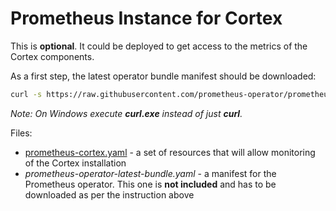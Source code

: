 # Prometheus Instance for Cortex

This is **optional**. It could be deployed to get access to the metrics of the Cortex components.

As a first step, the latest operator bundle manifest should be downloaded:

```bash
curl -s https://raw.githubusercontent.com/prometheus-operator/prometheus-operator/main/bundle.yaml -o prometheus-operator-latest-bundle.yaml
```

*Note: On Windows execute **curl.exe** instead of just ***curl**.**

Files:

* [prometheus-cortex.yaml](prometheus-cortex.yaml) - a set of resources that will allow monitoring of the Cortex installation
* *prometheus-operator-latest-bundle.yaml* - a manifest for the Prometheus operator. This one is **not included** and has to be downloaded as per the instruction above
